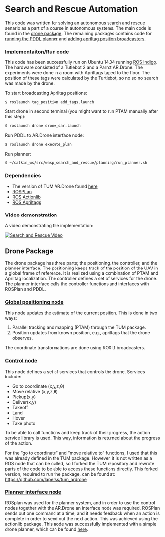 # Search and Rescue Automation
This code was written for solving an autonomous search and rescue senario as a part of a course in autonomous systems. 
The main code is found in the [drone package](https://github.com/laperss/wasp_search_and_rescue/tree/master/drone). 
The remaining packages contains code for 
[running the PDDL planner](https://github.com/laperss/wasp_search_and_rescue/tree/master/planning) 
and [adding apriltag position broadcasters](https://github.com/laperss/wasp_search_and_rescue/tree/master/tag_position).


### Implementaiton/Run code
This code has been successfully run on Ubuntu 14.04 running [ROS Indigo](http://wiki.ros.org/indigo). 
The hardware consisted of a Tutlebot 2 and a Parrot AR.Drone. 
The experiments were done in a room with Apriltags taped to the floor. The position of these tags were calculated by the Turtlebot, so no so no search was made by the drone. 

To start broadcasting Apriltag positions: 
```bash
$ roslaunch tag_position add_tags.launch
```
Start drone in second terminal (you might want to run PTAM manually after this step):
```bash
$ roslaunch drone drone_sar.launch
```
Run PDDL to AR.Drone interface node:
```bash
$ roslaunch drone execute_plan
```
Run planner:
```bash
$ ~/catkin_ws/src/wasp_search_and_rescue/planning/run_planner.sh
```


### Dependencies
- The version of TUM AR.Drone found [here](https://github.com/laperss/tum_ardrone) 
- [ROSPLan](https://github.com/KCL-Planning/ROSPlan)
- [ROS Actionlib](https://github.com/ros/actionlib)
- [ROS Apriltags](https://github.com/laperss/apriltags)

### Video demonstration
A video demonstrating the implementation:

[![Search and Rescue Video](https://img.youtube.com/vi/BVbvRh_gY-0/0.jpg)](https://www.youtube.com/watch?v=BVbvRh_gY-0) 


## Drone Package
The drone package has three parts; the positioning, the controller, and the planner interface. 
The positioning keeps track of the position of the UAV in a global frame of reference. 
It is realized using a combination of PTAM and Apriltag localization.
The controller defines a set of services for the drone. 
The planner interface calls the controller functions and interfaces with ROSPlan and PDDL.

### [Global positioning node](https://github.com/laperss/wasp_search_and_rescue/blob/master/drone/src/DroneGlobalPosition.h)

This node updates the estimate of the current position. This is done in two ways: 

1. Parallel tracking and mapping (PTAM) through the TUM package. 
2. Position updates from known position, e.g., apriltags that the drone observes. 

The coordinate transformations are done using ROS tf broadcasters. 

### [Control node](https://github.com/laperss/wasp_search_and_rescue/blob/master/drone/src/DroneControl.h)

This node defines a set of services that controls the drone. Services include: 
- Go to coordinate (x,y,z,θ)
- Move relative (x,y,z,θ)
- Pickup(x,y)
- Deliver(x,y)
- Takeoff
- Land
- Hover
- Take photo

To be able to call functions and keep track of their progress, the action service library is used. This way, information is returned about the progress of the action. 

For the “go to coordinate” and “move relative to” functions, I used that this was already defined in the TUM package. 
However, it is not written as a ROS node that can be called, so I forked the TUM repository and rewrote parts of the code to be able to access these functions directly.
This forked version, required to run the package, can be found at: https://github.com/laperss/tum_ardrone

### [Planner interface  node](https://github.com/laperss/wasp_search_and_rescue/blob/master/drone/src/DroneExecutePlan.h)

ROSplan was used for the planner system, and in order to use the control nodes together with the AR.Drone an interface node was required.
ROSPlan sends out one command at a time, and it needs feedback when an action is complete in order to send out the next action. 
This was achieved using the actionlib package. This node was successfully implemented with a simple drone planner, which can be found [here](wasp_search_and_rescue/planning/scripts/add_knowledge_linnea.py).
